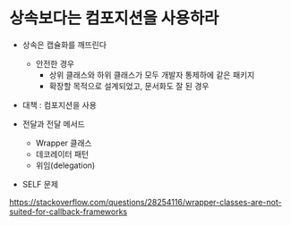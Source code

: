 상속보다는 컴포지션을 사용하라
=============

* 상속은 캡슐화를 깨뜨린다
  * 안전한 경우
    * 상위 클래스와 하위 클래스가 모두 개발자 통제하에 같은 패키지
    * 확장할 목적으로 설계되었고, 문서화도 잘 된 경우  

* 대책 : 컴포지션을 사용

* 전달과 전달 메서드
  * Wrapper 클래스
  * 데코레이터 패턴
  * 위임(delegation) 

* SELF 문제

https://stackoverflow.com/questions/28254116/wrapper-classes-are-not-suited-for-callback-frameworks